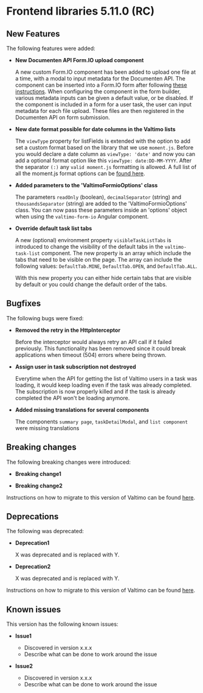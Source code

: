 # Frontend libraries 5.11.0 (RC)

## New Features

The following features were added:

* **New Documenten API Form.IO upload component**

  A new custom Form.IO component has been added to upload one file at a time, with a modal to input metadata for the
  Documenten API. The component can be inserted into a Form.IO form after following [these instructions](/using-valtimo/upload/upload-to-documenten-api-with-metadata.md).
  When configuring the component in the form builder, various metadata inputs can be given a default value, or be disabled.
  If the component is included in a form for a user task, the user can input metadata for each file upload. These files
  are then registered in the Documenten API on form submission.

* **New date format possible for date columns in the Valtimo lists**

  The `viewType` property for listFields is extended with the option to add set a custom format based on the library that we use `moment.js`.
  Before you would declare a date column as `viewType: 'date'` and now you can add a optional format option like this `viewType: date:DD-MM-YYYY`.
  After the separator `(:)` any `valid moment.js` formatting is allowed. 
  A full list of all the moment.js format options can be [found here](https://momentjscom.readthedocs.io/en/latest/moment/04-displaying/01-format/).

* **Added parameters to the 'ValtimoFormioOptions' class**

  The parameters `readOnly` (boolean), `decimalSeparator` (string) and `thousandsSeparator` (string) are added to the 'ValtimoFormioOptions' class. You can now pass these parameters inside an 'options' object when using the `valtimo-form-io` Angular component.

* **Override default task list tabs**

  A new (optional) environment property `visibleTaskListTabs` is introduced to change the visibility of the default tabs in the `valtimo-task-list` component. 
  The new property is an array which include the tabs that need to be visible on the page. The array can include the following values: `DefaultTab.MINE`, `DefaultTab.OPEN`, and `DefaultTab.ALL`.

  With this new property you can either hide certain tabs that are visible by default or you could change the default order of the tabs.


## Bugfixes

The following bugs were fixed:

* **Removed the retry in the HttpInterceptor**

  Before the interceptor would always retry an API call if it failed previously.
  This functionality has been removed since it could break applications when timeout (504) errors where being thrown.

* **Assign user in task subscription not destroyed**

  Everytime when the API for getting the list of Valtimo users in a task was loading, it would keep loading even if the task was already completed.
  The subscription is now properly killed and if the task is already completed the API won't be loading anymore.

* **Added missing translations for several components**

  The components `summary page`, `taskDetailModal`, and `list component` were missing translations


## Breaking changes

The following breaking changes were introduced:

* **Breaking change1**

* **Breaking change2**

Instructions on how to migrate to this version of Valtimo can be found [here](migration.md).

## Deprecations

The following was deprecated:

* **Deprecation1**

  X was deprecated and is replaced with Y.
* **Deprecation2**

  X was deprecated and is replaced with Y.

Instructions on how to migrate to this version of Valtimo can be found [here](migration.md).

## Known issues

This version has the following known issues:

* **Issue1**
    * Discovered in version x.x.x
    * Describe what can be done to work around the issue

* **Issue2**
    * Discovered in version x.x.x
    * Describe what can be done to work around the issue
